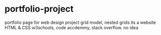 # portfolio-project
portfolio page for web design project
grid model, nested grids
its a website
HTML & CSS
w3schools, code accdemmy, stack overflow.
no idea